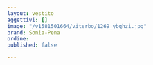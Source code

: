```yaml
---
layout: vestito
aggettivi: []
image: "/v1581501664/viterbo/1269_ybqhzi.jpg"
brand: Sonia-Pena
ordine: 
published: false

---
```

